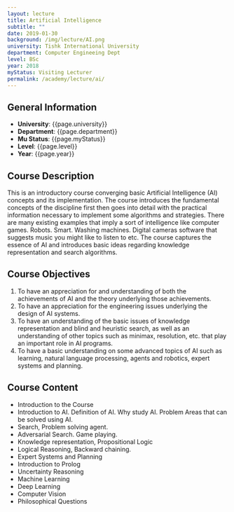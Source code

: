 ```yaml
---
layout: lecture
title: Artificial Intelligence
subtitle: ""
date: 2019-01-30
background: /img/lecture/AI.png
university: Tishk International University
department: Computer Engineeing Dept
level: BSc
year: 2018
myStatus: Visiting Lecturer
permalink: /academy/lecture/ai/
---
```


## General Information

- **University**: {{page.university}}
- **Department**: {{page.department}}
- **Mu Status**: {{page.myStatus}}
- **Level**: {{page.level}}
- **Year**: {{page.year}}

## Course Description

This is an introductory course converging basic Artificial Intelligence (AI) concepts and its implementation. The course introduces the fundamental concepts of the discipline first then goes into detail with the practical information necessary to implement some algorithms and strategies. There are many existing examples that imply a sort of intelligence like computer games. Robots. Smart. Washing machines. Digital cameras software that suggests music you might like to listen to etc. The course captures the essence of AI and introduces basic ideas regarding knowledge representation and search algorithms.

## Course Objectives

1. To have an appreciation for and understanding of both the achievements of AI and the
   theory underlying those achievements.
1. To have an appreciation for the engineering
   issues underlying the design of AI systems.
1. To have an understanding of the basic issues
   of knowledge representation and blind and heuristic search, as well as an understanding of
   other topics such as minimax, resolution, etc. that play an important role in AI programs.
1. To have a basic understanding on some advanced topics of AI such as learning, natural
   language processing, agents and robotics, expert systems and planning.

## Course Content

- Introduction to the Course
- Introduction to AI. Definition of AI. Why study AI. Problem Areas that can be solved using AI.
- Search, Problem solving agent.
- Adversarial Search. Game playing.
- Knowledge representation, Propositional Logic
- Logical Reasoning, Backward chaining.
- Expert Systems and Planning
- Introduction to Prolog
- Uncertainty Reasoning
- Machine Learning
- Deep Learning
- Computer Vision
- Philosophical Questions
